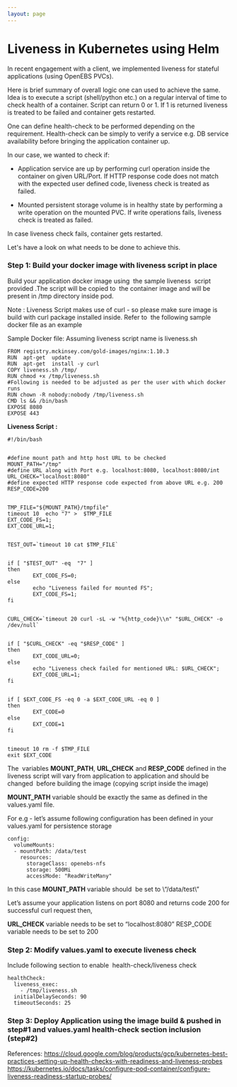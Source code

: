```yaml
---
layout: page
---
```

# Liveness in Kubernetes using Helm

In recent engagement with a client, we implemented liveness for stateful applications (using OpenEBS PVCs).


Here is brief summary of overall logic one can used to achieve the same. Idea is to execute a script (shell/python etc.) on a regular interval of time to check health of a container. Script can return 0 or 1. If 1 is returned liveness is treated to be failed and container gets restarted.


One can define health-check to be performed depending on the requirement. Health-check can be simply to verify a service e.g. DB service availability before bringing the application container up.


In our case, we wanted to check if:


* Application service are up by performing curl operation inside the container on given URL/Port. If HTTP response code does not match with the expected user defined code, liveness check is treated as failed. 


* Mounted persistent storage volume is in healthy state by performing a write operation on the mounted PVC. If write operations fails, liveness check is treated as failed.


In case liveness check fails, container gets restarted.


Let's have a look on what needs to be done to achieve this.


### Step 1: Build your docker image with liveness script in place


Build your application docker image using  the sample liveness  script  provided .The script will be copied to  the container image and will be present in /tmp directory inside pod. 


Note : Liveness Script makes use of curl - so please make sure image is build with curl package installed inside. Refer to  the following sample docker file as an example


Sample Docker file: Assuming liveness script name is liveness.sh

```
FROM registry.mckinsey.com/gold-images/nginx:1.10.3
RUN  apt-get  update
RUN  apt-get  install -y curl 
COPY liveness.sh /tmp/
RUN chmod +x /tmp/liveness.sh
#Following is needed to be adjusted as per the user with which docker runs
RUN chown -R nobody:nobody /tmp/liveness.sh
CMD ls && /bin/bash
EXPOSE 8080
EXPOSE 443
```

**Liveness Script :**

```
#!/bin/bash


#define mount path and http host URL to be checked
MOUNT_PATH="/tmp" 
#define URL along with Port e.g. localhost:8080, localhost:8080/int
URL_CHECK="localhost:8080"
#define expected HTTP response code expected from above URL e.g. 200
RESP_CODE=200


TMP_FILE="${MOUNT_PATH}/tmpfile"
timeout 10  echo "7" >  $TMP_FILE
EXT_CODE_FS=1;
EXT_CODE_URL=1;


TEST_OUT=`timeout 10 cat $TMP_FILE`


if [ "$TEST_OUT" -eq  "7" ]
then
        EXT_CODE_FS=0;
else
        echo "Liveness failed for mounted FS";
        EXT_CODE_FS=1;
fi


CURL_CHECK=`timeout 20 curl -sL -w "%{http_code}\\n" "$URL_CHECK" -o /dev/null`


if [ "$CURL_CHECK" -eq "$RESP_CODE" ]
then
        EXT_CODE_URL=0;
else
        echo "Liveness check failed for mentioned URL: $URL_CHECK";
        EXT_CODE_URL=1;
fi


if [ $EXT_CODE_FS -eq 0 -a $EXT_CODE_URL -eq 0 ]
then
        EXT_CODE=0
else
        EXT_CODE=1
fi


timeout 10 rm -f $TMP_FILE
exit $EXT_CODE
```

The  variables **MOUNT_PATH**, **URL_CHECK** and **RESP_CODE** defined in the liveness script will vary from application to application and should be changed  before building the image (copying script inside the image)


**MOUNT_PATH** variable should be exactly the same as defined in the values.yaml file.


For e.g - let’s assume following configuration has been defined in your values.yaml for persistence storage 

```
config:
  volumeMounts:
  - mountPath: /data/test
    resources:
      storageClass: openebs-nfs
      storage: 500Mi 
      accessMode: "ReadWriteMany" 
```  
    
In this case **MOUNT_PATH** variable should  be set to \“/data/test\”

Let’s assume your application listens on port 8080 and returns code 200 for successful curl request then, 


**URL_CHECK** variable needs to be set to “localhost:8080” RESP_CODE variable needs to be set to 200


### Step 2: Modify values.yaml to execute liveness check

Include following section to enable  health-check/liveness check
```
healthCheck:
  liveness_exec:
    - /tmp/liveness.sh
  initialDelaySeconds: 90
  timeoutSeconds: 25
```

### Step 3: Deploy Application using the image build & pushed in step#1 and values.yaml health-check section inclusion (step#2)


References:
https://cloud.google.com/blog/products/gcp/kubernetes-best-practices-setting-up-health-checks-with-readiness-and-liveness-probes
https://kubernetes.io/docs/tasks/configure-pod-container/configure-liveness-readiness-startup-probes/
